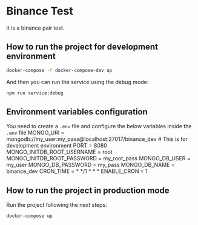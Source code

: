 # Binance Test

It is a binance pair test.

## How to run the project for development environment

```bash
docker-compose -f docker-compose-dev up
```

And then you can run the service using the debug mode:

```bash
npm run service:debug
```

## Environment variables configuration

You need to create a `.env` file and configure the below variables inside the `.env` file
MONGO_URI = mongodb://my_user:my_pass@localhost:27017/binance_dev # This is for development environment
PORT = 8080
MONGO_INITDB_ROOT_USERNAME = root
MONGO_INITDB_ROOT_PASSWORD = my_root_pass
MONGO_DB_USER = my_user
MONGO_DB_PASSWORD = my_pass
MONGO_DB_NAME = binance_dev
CRON_TIME = * */1 * * * 
ENABLE_CRON = 1

## How to run the project in production mode

Run the project following the next steps:

```bash
docker-compose up
```
